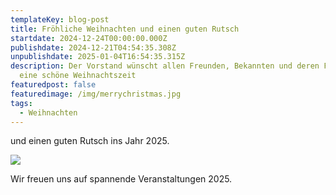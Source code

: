 ```yaml
---
templateKey: blog-post
title: Fröhliche Weihnachten und einen guten Rutsch
startdate: 2024-12-24T00:00:00.000Z
publishdate: 2024-12-21T04:54:35.308Z
unpublishdate: 2025-01-04T16:54:35.315Z
description: Der Vorstand wünscht allen Freunden, Bekannten und deren Familien
  eine schöne Weihnachtszeit
featuredpost: false
featuredimage: /img/merrychristmas.jpg
tags:
  - Weihnachten
---
```

und einen guten Rutsch ins Jahr 2025.

![](/img/weihnachtsmann_tanzt.jpg)

Wir freuen uns auf spannende Veranstaltungen 2025.